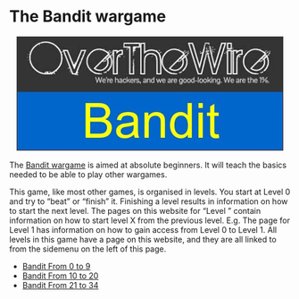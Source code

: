 # The Bandit wargame

<p align="center">
  <img src="https://github.com/Reda-BELHAJ/OverTheWire/blob/main/Bandit/overthewire_poster.jpg" />
</p>

The [Bandit wargame](https://overthewire.org/wargames/bandit) is aimed at absolute beginners. It will teach the basics needed to be able to play other wargames.

This game, like most other games, is organised in levels. You start at Level 0 and try to “beat” or “finish” it. Finishing a level results in information on how to start the next level. The pages on this website for “Level <X>” contain information on how to start level X from the previous level. E.g. The page for Level 1 has information on how to gain access from Level 0 to Level 1. All levels in this game have a page on this website, and they are all linked to from the sidemenu on the left of this page.

- [Bandit From 0 to 9](https://github.com/Reda-BELHAJ/OverTheWire/tree/main/Bandit/Bandit0-9)
- [Bandit From 10 to 20](https://github.com/Reda-BELHAJ/OverTheWire/tree/main/Bandit/Bandit10-20)
- [Bandit From 21 to 34](https://github.com/Reda-BELHAJ/OverTheWire/tree/main/Bandit/Bnadit21-34)
